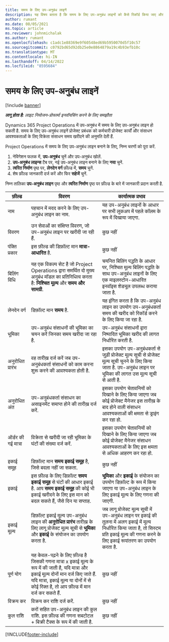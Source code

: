 ```yaml
---
title: समय के लिए उप-अनुबंध लाइनें
description: यह विषय बताता है कि समय के लिए उप-अनुबंध लाइनों को कैसे रिकॉर्ड किया जाए और विक्रेताओं से समय की खरीदारी को कैसे रिकॉर्ड किया जाए.
author: rumant
ms.date: 08/05/2021
ms.topic: article
ms.reviewer: johnmichalak
ms.author: rumant
ms.openlocfilehash: c1adc1e88369e9f60548ed69b5950070d5f10c57
ms.sourcegitcommit: c0792bd65d92db25e0e8864879a19c4b93efb10c
ms.translationtype: MT
ms.contentlocale: hi-IN
ms.lasthandoff: 04/14/2022
ms.locfileid: "8595684"
---
```

# <a name="subcontract-lines-for-time"></a>समय के लिए उप-अनुबंध लाइनें

[!include [banner](../../includes/dataverse-preview.md)]

_**लागू होता है:** लाइट नियोजन-प्रोफार्मा इनवॉयसिंग करने के लिए समझौता_

Dynamics 365 Project Operations में उप-अनुबंध में समय के लिए उप-अनुबंध लाइन हो सकती है. समय के लिए उप-अनुबंध लाइनें प्रोजेक्ट प्रबंधक को कर्मचारी प्रोजेक्ट कार्यों और संसाधन आवश्यकताओं के लिए विक्रेता संसाधन समय खरीदने की अनुमति देती हैं.

Project Operations में समय के लिए उप-अनुबंध लाइन बनाने के लिए, निम्न चरणों को पूरा करें.

1. नेविगेशन फलक में, **उप-अनुबंध** चुनें और उप-अनुबंध खोलें.
2. **उप-अनुबंध लाइन्स** टैब पर, नई उप-अनुबंध लाइन बनाने के लिए **नया** चुनें.
3. **त्वरित निर्माण** पृष्ठ पर, **लेनदेन वर्ग** फ़ील्ड में, **समय** चुनें.
4. शेष फ़ील्ड जानकारी दर्ज करें और फिर **सहेजें** चुनें.

  निम्न तालिका **उप-अनुबंध लाइन** पृष्ठ और **त्वरित निर्माण** पृष्ठ पर फ़ील्ड के बारे में जानकारी प्रदान करती है.

| **फ़ील्ड** | **विवरण** | **कार्यात्मक प्रभाव** |
| --- | --- | --- |
| नाम | पहचान में मदद करने के लिए उप-अनुबंध लाइन का नाम. | यह उप-अनुबंध लाइनों के आधार पर सभी लुकअप में पहले कॉलम के रूप में दिखाया जाएगा. |
| विवरण | उन सेवाओं का संक्षिप्त विवरण, जो उप-अनुबंध लाइन पर खरीदी जा रही हैं. |कुछ नहीं |
| पंक्ति प्रकार |   इस फ़ील्ड की डिफ़ॉल्ट मान **मात्रा-आधारित** है.| कुछ नहीं |
| बिलिंग विधि | यह एक विकल्प सेट है जो Project Operations द्वारा समर्थित दो मुख्य अनुबंध मॉडल का प्रतिनिधित्व करता है: **निश्चित मूल्य** और **समय और सामग्री**. | चयनित बिलिंग पद्धति के आधार पर, निश्चित मूल्य बिलिंग पद्धति के साथ उप-अनुबंध लाइनों के लिए एक माइलस्टोन-आधारित इनवॉइस शेड्यूल उपलब्ध कराया जाता है. |
| लेनदेन वर्ग | डिफ़ॉल्ट मान **समय** है. | यह इंगित करता है कि उप-अनुबंध लाइन का उपयोग उप-अनुबंधकर्ता समय की खरीद को रिकॉर्ड करने के लिए किया जा रहा है. |
| भूमिका | उप-अनुबंध संसाधनों की भूमिका का चयन करें जिनका समय खरीदा जा रहा है. | उप-अनुबंध संसाधनों द्वारा निष्पादित भूमिका खरीद की लागत निर्धारित करती है. |
| अनुरोधित प्रारंभ | वह तारीख़ दर्ज करें जब उप-अनुबंधकर्ता संसाधनों को काम करना शुरू करने की आवश्यकता होती है. | इसका उपयोग उप-अनुबंधकर्ता से जुड़ी प्रोजेक्ट मूल्य सूची से प्रोजेक्ट मूल्य सूची चुनने के लिए किया जाता है. उप-अनुबंध लाइन पर भूमिका की लागत उस मूल्य सूची से आती है. |
| अनुरोधित अंत | उप-अनुबंधकर्ता संसाधन का असाइनमेंट समाप्त होने की तारीख़ दर्ज करें. | इसका उपयोग चेतावनियों को दिखाने के लिए किया जाएगा जब कोई प्रोजेक्ट मैनेजर इस तारीख़ के बाद होने वाली संसाधन आवश्यकताओं की क्षमता से ड्राइंग कर रहा हो. |
| ऑर्डर की गई मात्रा | विक्रेता से खरीदी जा रही भूमिका के घंटों की संख्या दर्ज करें. | इसका उपयोग चेतावनियों को दिखाने के लिए किया जाएगा जब कोई प्रोजेक्ट मैनेजर संसाधन आवश्यकताओं के लिए इस क्षमता से अधिक आहरण कर रहा हो. |
| इकाई समूह | डिफ़ॉल्ट मान **समय इकाई समूह** है, जिसे बदला नहीं जा सकता. | कुछ नहीं|
| इकाई | इस फ़ील्ड के लिए डिफ़ॉल्ट **समय इकाई समूह** से घंटों की आधार इकाई है. आप **समय इकाई समूह** की कोई भी इकाई खरीदने के लिए इस मान को बदल सकते हैं, जैसे दिन या सप्ताह. | **भूमिका** और **इकाई** के संयोजन का उपयोग डिफ़ॉल्ट के रूप में किया जाएगा या उप-अनुबंध लाइन के लिए इकाई मूल्य के लिए गणना की जाएगी. |
| इकाई मूल्य | डिफ़ॉल्ट इकाई मूल्य उप-अनुबंध लाइन की **अनुरोधित प्रारंभ** तारीख़ के लिए लागू प्रोजेक्ट मूल्य सूची से **भूमिका** और **इकाई** के संयोजन का उपयोग करता है. | जब लागू प्रोजेक्ट मूल्य सूची में उप-अनुबंध लाइन पर इकाई की तुलना में अलग इकाई में मूल्य निर्धारित किया जाता है, तो सिस्टम प्रति इकाई मूल्य की गणना करने के लिए इकाई रूपांतरण का उपयोग करता है. |
| पूर्ण योग |    यह केवल-पढ़ने के लिए फ़ील्ड है जिसकी गणना मात्रा x इकाई मूल्य के रूप में की जाती है, यदि मात्रा और इकाई मूल्य दोनों मान दर्ज किए जाते हैं. यदि मात्रा, इकाई मूल्य या दोनों में से कोई रिक्त है, तो आप फ़ील्ड में मान दर्ज कर सकते हैं. | कुछ नहीं|
| विक्रय कर |   विक्रय कर राशि दर्ज करें. |कुछ नहीं |
| कुल राशि | करों सहित उप-अनुबंध लाइन की कुल राशि. इस फ़ील्ड की गणना सबटोटल + बिक्री टैक्स के रूप में की जाती है.|कुछ नहीं |

[!INCLUDE[footer-include](../../includes/footer-banner.md)]
